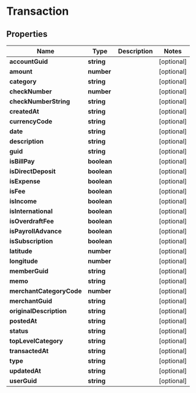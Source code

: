 # Transaction

## Properties
Name | Type | Description | Notes
------------ | ------------- | ------------- | -------------
**accountGuid** | **string** |  | [optional] 
**amount** | **number** |  | [optional] 
**category** | **string** |  | [optional] 
**checkNumber** | **number** |  | [optional] 
**checkNumberString** | **string** |  | [optional] 
**createdAt** | **string** |  | [optional] 
**currencyCode** | **string** |  | [optional] 
**date** | **string** |  | [optional] 
**description** | **string** |  | [optional] 
**guid** | **string** |  | [optional] 
**isBillPay** | **boolean** |  | [optional] 
**isDirectDeposit** | **boolean** |  | [optional] 
**isExpense** | **boolean** |  | [optional] 
**isFee** | **boolean** |  | [optional] 
**isIncome** | **boolean** |  | [optional] 
**isInternational** | **boolean** |  | [optional] 
**isOverdraftFee** | **boolean** |  | [optional] 
**isPayrollAdvance** | **boolean** |  | [optional] 
**isSubscription** | **boolean** |  | [optional] 
**latitude** | **number** |  | [optional] 
**longitude** | **number** |  | [optional] 
**memberGuid** | **string** |  | [optional] 
**memo** | **string** |  | [optional] 
**merchantCategoryCode** | **number** |  | [optional] 
**merchantGuid** | **string** |  | [optional] 
**originalDescription** | **string** |  | [optional] 
**postedAt** | **string** |  | [optional] 
**status** | **string** |  | [optional] 
**topLevelCategory** | **string** |  | [optional] 
**transactedAt** | **string** |  | [optional] 
**type** | **string** |  | [optional] 
**updatedAt** | **string** |  | [optional] 
**userGuid** | **string** |  | [optional] 


